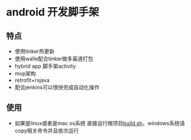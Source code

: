 # android 开发脚手架
## 特点
- 使用tinker热更新
- 使用walle配合tinker做多渠道打包
- hybrid app 脚手架activity
- mvp架构
- retrofit+rxjava
- 配合jenkins可以很快完成自动化操作

## 使用
- 如果是linux或者是mac os系统 直接运行根项目[build.sh](https://github.com/xmtj/androidBase/blob/master/build.sh)，windows系统请copy相关命令并且依次运行

